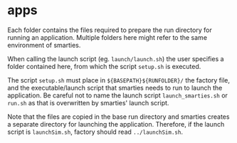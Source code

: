 # apps

Each folder contains the files required to prepare the run directory for running an application. Multiple folders here might refer to the same environment of smarties.

When calling the launch script (eg. `launch/launch.sh`) the user specifies a folder contained here, from which the script `setup.sh` is executed.

The script `setup.sh` must place in `${BASEPATH}${RUNFOLDER}/` the factory file, and the executable/launch script that smarties needs to run to launch the application. Be careful not to name the launch script `launch_smarties.sh` or `run.sh` as that is overwritten by smarties' launch script.

Note that the files are copied in the base run directory and smarties creates a separate directory for launching the application. Therefore, if the launch script is `launchSim.sh`, factory should read `../launchSim.sh`.

